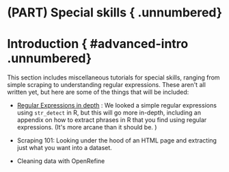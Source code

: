 # (PART) Special skills { .unnumbered}


# Introduction { #advanced-intro .unnumbered}

This section includes miscellaneous tutorials for special skills, ranging from simple scraping to understanding regular expressions. These aren't all written yet, but here are some of the things that will be included: 

* [Regular Expressions in depth](advanced-regex.html) : We looked a simple regular expressions using `str_detect` in R, but this will go more in-depth, including an appendix on how to extract phrases in R that you find using regular expressions. (It's more arcane than it should be. )

* Scraping 101: Looking under the hood of an HTML page and extracting just what you want into a dataset. 

* Cleaning data with OpenRefine 


